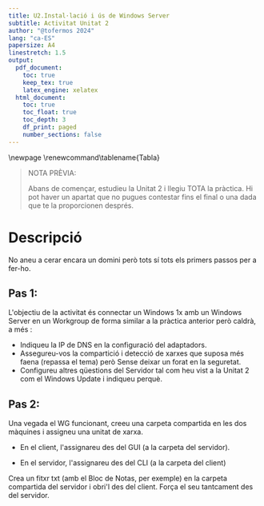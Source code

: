 ```yaml
---
title: U2.Instal·lació i ús de Windows Server
subtitle: Activitat Unitat 2
author: "@tofermos 2024"
lang: "ca-ES"
papersize: A4
linestretch: 1.5
output:
  pdf_document:
    toc: true
    keep_tex: true
    latex_engine: xelatex
  html_document:
    toc: true
    toc_float: true
    toc_depth: 3
    df_print: paged
    number_sections: false
---
```


\newpage
\renewcommand\tablename{Tabla}

> NOTA PRÈVIA:
>
> Abans de començar, estudieu la Unitat 2 i llegiu TOTA la pràctica. Hi pot haver un apartat que no pugues contestar fins el final o una dada que te la proporcionen després.


# Descripció

No aneu a cerar encara un domini però tots sí tots els primers passos per a fer-ho. 

## Pas 1:

L'objectiu de la activitat és connectar un Windows 1x amb un Windows Server en un Workgroup de forma similar a la pràctica anterior però caldrà, a més :

* Indiqueu la IP de DNS en la configuració del adaptadors.
* Assegureu-vos la compartició i detecció de xarxes que suposa més faena (repassa el tema) però 
    Sense deixar un forat en la seguretat.
* Configureu altres qüestions del Servidor tal com heu vist a la Unitat 2 com el Windows Update i indiqueu perquè.


## Pas 2:

Una vegada el WG funcionant, creeu una carpeta compartida en les dos màquines i assigneu una unitat de xarxa.

* En el client, l'assignareu des del GUI (a la carpeta del servidor).

* En el servidor, l'assignareu des del CLI (a la carpeta del client)

Crea un fitxr txt (amb el Bloc de Notas, per exemple) en la carpeta compartida del servidor i obri'l des del client. Força el seu tantcament des del servidor.
